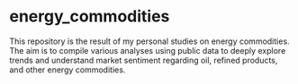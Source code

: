 # energy_commodities
This repository is the result of my personal studies on energy commodities. The aim is to compile various analyses using public data to deeply explore trends and understand market sentiment regarding oil, refined products, and other energy commodities.
